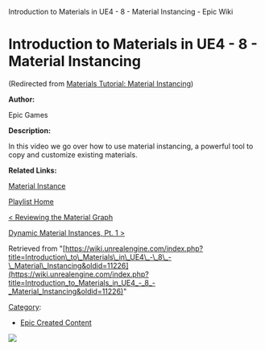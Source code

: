 Introduction to Materials in UE4 - 8 - Material Instancing - Epic Wiki                     

Introduction to Materials in UE4 - 8 - Material Instancing
==========================================================

(Redirected from [Materials Tutorial: Material Instancing](/index.php?title=Materials_Tutorial:_Material_Instancing&redirect=no "Materials Tutorial: Material Instancing"))

  

**Author:**

Epic Games

**Description:**

In this video we go over how to use material instancing, a powerful tool to copy and customize existing materials.

**Related Links:**

[Material Instance](https://docs.unrealengine.com/latest/INT/Resources/ContentExamples/MaterialInstances/1_2/index.html)

[Playlist Home](/Category:Epic_Video_Playlists "Category:Epic Video Playlists")

[< Reviewing the Material Graph](/Introduction_to_Materials_in_UE4_-_7_-_Reviewing_the_Material_Graph "Introduction to Materials in UE4 - 7 - Reviewing the Material Graph")

[Dynamic Material Instances, Pt. 1 >](/Introduction_to_Materials_in_UE4_-_9_-_Dynamic_Material_Instances,_Pt._1 "Introduction to Materials in UE4 - 9 - Dynamic Material Instances, Pt. 1")

Retrieved from "[https://wiki.unrealengine.com/index.php?title=Introduction\_to\_Materials\_in\_UE4\_-\_8\_-\_Material\_Instancing&oldid=11226](https://wiki.unrealengine.com/index.php?title=Introduction_to_Materials_in_UE4_-_8_-_Material_Instancing&oldid=11226)"

[Category](/Special:Categories "Special:Categories"):

*   [Epic Created Content](/Category:Epic_Created_Content "Category:Epic Created Content")

  ![](https://tracking.unrealengine.com/track.png)